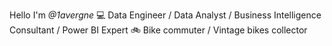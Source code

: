 Hello I'm _@1avergne_ 
💻 Data Engineer / Data Analyst / Business Intelligence Consultant / Power BI Expert
🚲 Bike commuter / Vintage bikes collector 
